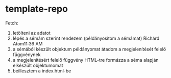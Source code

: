 # template-repo

Fetch:

1. letölteni az adatot
2. lépés a sémám szerint rendezem (példányosítom a sémámat)
   Richárd Atom11:36 AM
3. a sémából készült objektum példányomat átadom a megjelenítését felelő függvénynek
4. a megjelenítésért felelő függvény HTML-tre formázza a séma alapján elkészült objektumomat
5. beillesztem a index.html-be
